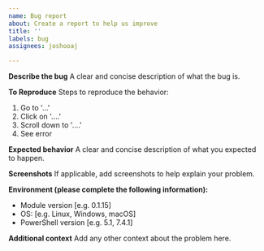 ```yaml
---
name: Bug report
about: Create a report to help us improve
title: ''
labels: bug
assignees: joshooaj

---
```


**Describe the bug**
A clear and concise description of what the bug is.

**To Reproduce**
Steps to reproduce the behavior:
1. Go to '...'
2. Click on '....'
3. Scroll down to '....'
4. See error

**Expected behavior**
A clear and concise description of what you expected to happen.

**Screenshots**
If applicable, add screenshots to help explain your problem.

**Environment (please complete the following information):**
 - Module version [e.g. 0.1.15]
 - OS: [e.g. Linux, Windows, macOS]
 - PowerShell version [e.g. 5.1, 7.4.1]

**Additional context**
Add any other context about the problem here.
